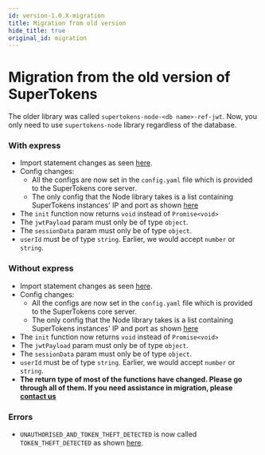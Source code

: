 ```yaml
---
id: version-1.0.X-migration
title: Migration from old version
hide_title: true
original_id: migration
---
```


# Migration from the old version of SuperTokens

The older library was called ```supertokens-node-<db name>-ref-jwt```. Now, you only need to use ```supertokens-node``` library regardless of the database.

### With express
- Import statement changes as seen [here](./usage-with-express/initialization).
- Config changes:
    - All the configs are now set in the ```config.yaml``` file which is provided to the SuperTokens core server.
    - The only config that the Node library takes is a list containing SuperTokens instances' IP and port as shown [here](./usage-with-express/initialization#configure)
- The ```init``` function now returns ```void``` instead of ```Promise<void>```
- The ```jwtPayload``` param must only be of type ```object```.
- The ```sessionData``` param must only be of type ```object```.
- ```userId``` must be of type ```string```. Earlier, we would accept ```number``` or ```string```.

### Without express
- Import statement changes as seen [here](./usage-without-express/initialization).
- Config changes:
    - All the configs are now set in the ```config.yaml``` file which is provided to the SuperTokens core server.
    - The only config that the Node library takes is a list containing SuperTokens instances' IP and port as shown [here](./usage-without-express/initialization#configure)
- The ```init``` function now returns ```void``` instead of ```Promise<void>```
- The ```jwtPayload``` param must only be of type ```object```.
- The ```sessionData``` param must only be of type ```object```.
- ```userId``` must be of type ```string```. Earlier, we would accept ```number``` or ```string```.
- **The return type of most of the functions have changed. Please go through all of them. If you need assistance in migration, please [contact us](mailto:team@supertokens.io)**

### Errors
- ```UNAUTHORISED_AND_TOKEN_THEFT_DETECTED``` is now called ```TOKEN_THEFT_DETECTED``` as shown [here](./error-handling/token-theft-detected).